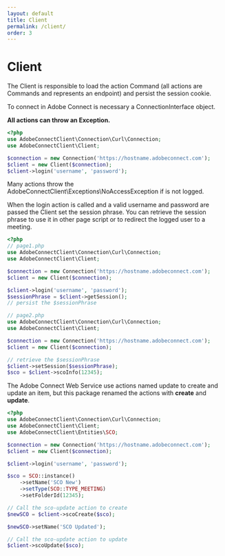 ```yaml
---
layout: default
title: Client
permalink: /client/
order: 3
---
```


# Client

The Client is responsible to load the action Command (all actions are Commands and represents an endpoint) and persist the session cookie.

To connect in Adobe Connect is necessary a ConnectionInterface object.

**All actions can throw an Exception.**

```php
<?php
use AdobeConnectClient\Connection\Curl\Connection;
use AdobeConnectClient\Client;

$connection = new Connection('https://hostname.adobeconnect.com');
$client = new Client($connection);
$client->login('username', 'password');
```

Many actions throw the AdobeConnectClient\Exceptions\NoAccessException if is not logged.

When the login action is called and a valid username and password are passed the Client set the session phrase. You can retrieve the session phrase to use it in other page script or to redirect the logged user to a meeting.

```php
<?php
// page1.php
use AdobeConnectClient\Connection\Curl\Connection;
use AdobeConnectClient\Client;

$connection = new Connection('https://hostname.adobeconnect.com');
$client = new Client($connection);

$client->login('username', 'password');
$sessionPhrase = $client->getSession();
// persist the $sessionPhrase

// page2.php
use AdobeConnectClient\Connection\Curl\Connection;
use AdobeConnectClient\Client;

$connection = new Connection('https://hostname.adobeconnect.com');
$client = new Client($connection);

// retrieve the $sessionPhrase
$client->setSession($sessionPhrase);
$sco = $client->scoInfo(12345);
```

The Adobe Connect Web Service use actions named update to create and update an item, but this package renamed the actions with **create** and **update**.

```php
<?php
use AdobeConnectClient\Connection\Curl\Connection;
use AdobeConnectClient\Client;
use AdobeConnectClient\Entities\SCO;

$connection = new Connection('https://hostname.adobeconnect.com');
$client = new Client($connection);

$client->login('username', 'password');

$sco = SCO::instance()
    ->setName('SCO New')
    ->setType(SCO::TYPE_MEETING)
    ->setFolderId(12345);

// Call the sco-update action to create
$newSCO = $client->scoCreate($sco);

$newSCO->setName('SCO Updated');

// Call the sco-update action to update
$client->scoUpdate($sco);
```
